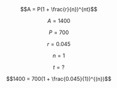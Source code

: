$$A = P(1 + \frac{r}{n})^{nt}$$

$$A = 1400$$

$$P = 700$$

$$r = 0.045$$

$$n = 1$$

$$t = ?$$

$$1400 = 700(1 + \frac{0.045}{1})^{(n})$$

